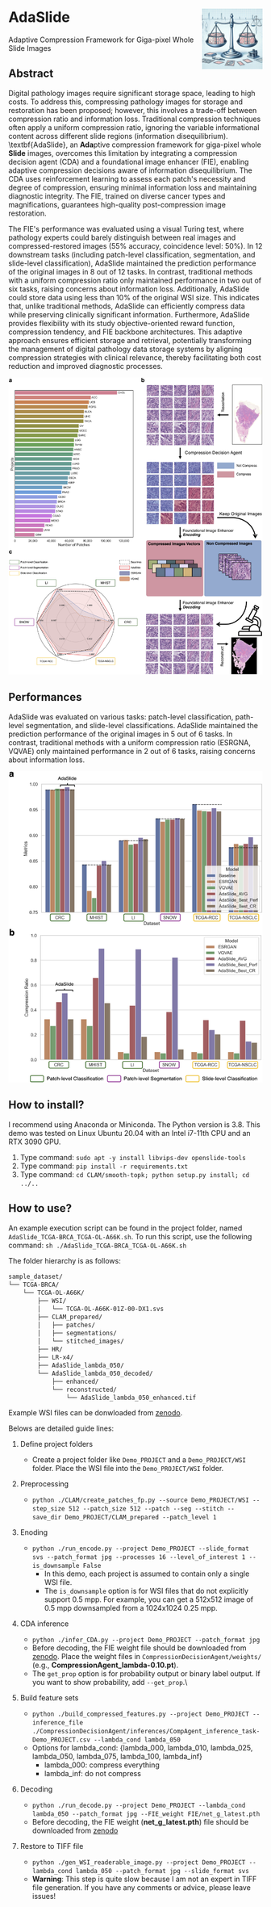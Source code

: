 # AdaSlide <img src="docs/adaslide.jpg" width="120px" align="right" />
Adaptive Compression Framework for Giga-pixel Whole Slide Images

## Abstract
Digital pathology images require significant storage space, leading to high costs. To address this, compressing pathology images for storage and restoration has been proposed; however, this involves a trade-off between compression ratio and information loss. Traditional compression techniques often apply a uniform compression ratio, ignoring the variable informational content across different slide regions (information disequilibrium). \textbf{AdaSlide}, an **Ada**ptive compression framework for giga-pixel whole **Slide** images, overcomes this limitation by integrating a compression decision agent (CDA) and a foundational image enhancer (FIE), enabling adaptive compression decisions aware of information disequilibrium. The CDA uses reinforcement learning to assess each patch's necessity and degree of compression, ensuring minimal information loss and maintaining diagnostic integrity. The FIE, trained on diverse cancer types and magnifications, guarantees high-quality post-compression image restoration.

The FIE's performance was evaluated using a visual Turing test, where pathology experts could barely distinguish between real images and compressed-restored images (55\% accuracy, coincidence level: 50\%). In 12 downstream tasks (including patch-level classification, segmentation, and slide-level classification), AdaSlide maintained the prediction performance of the original images in 8 out of 12 tasks. In contrast, traditional methods with a uniform compression ratio only maintained performance in two out of six tasks, raising concerns about information loss. Additionally, AdaSlide could store data using less than 10\% of the original WSI size. This indicates that, unlike traditional methods, AdaSlide can efficiently compress data while preserving clinically significant information. Furthermore, AdaSlide provides flexibility with its study objective-oriented reward function, compression tendency, and FIE backbone architectures. This adaptive approach ensures efficient storage and retrieval, potentially transforming the management of digital pathology data storage systems by aligning compression strategies with clinical relevance, thereby facilitating both cost reduction and improved diagnostic processes.

![overview](./docs/Figure_overview.png)

## Performances
AdaSlide was evaluated on various tasks: patch-level classification, path-level segmentation, and slide-level classifications. AdaSlide maintained the prediction performance of the original images in 5 out of 6 tasks. In contrast, traditional methods with a uniform compression ratio (ESRGNA, VQVAE) only maintained performance in 2 out of 6 tasks, raising concerns about information loss.

![performance](./docs/Figure_downstream_tasks.png)

## How to install?
I recommend using Anaconda or Miniconda. The Python version is 3.8. This demo was tested on Linux Ubuntu 20.04 with an Intel i7-11th CPU and an RTX 3090 GPU.

1. Type command: `sudo apt -y install libvips-dev openslide-tools`
2. Type command: `pip install -r requirements.txt`
3. Type command: `cd CLAM/smooth-topk; python setup.py install; cd ../..`

## How to use?
An example execution script can be found in the project folder, named `AdaSlide_TCGA-BRCA_TCGA-OL-A66K.sh`. To run this script, use the following command:
`sh ./AdaSlide_TCGA-BRCA_TCGA-OL-A66K.sh`

The folder hierarchy is as follows:

```
sample_dataset/
└── TCGA-BRCA/
    └── TCGA-OL-A66K/
        ├── WSI/
        │   └── TCGA-OL-A66K-01Z-00-DX1.svs
        ├── CLAM_prepared/
        │   ├── patches/
        │   ├── segmentations/
        │   └── stitched_images/
        ├── HR/
        ├── LR-x4/
        ├── AdaSlide_lambda_050/
        └── AdaSlide_lambda_050_decoded/
            ├── enhanced/
            └── reconstructed/
                └── AdaSlide_lambda_050_enhanced.tif
```

Example WSI files can be donwloaded from [zenodo](https://zenodo.org/uploads/14719599). 

Belows are detailed guide lines:

1. Define project folders
   - Create a project folder like `Demo_PROJECT` and a `Demo_PROJECT/WSI` folder. Place the WSI file into the `Demo_PROJECT/WSI` folder.
2. Preprocessing
   - `python ./CLAM/create_patches_fp.py --source Demo_PROJECT/WSI --step_size 512 --patch_size 512 --patch --seg --stitch --save_dir Demo_PROJECT/CLAM_prepared --patch_level 1`
3. Enoding
   - `python ./run_encode.py --project Demo_PROJECT --slide_format svs --patch_format jpg --processes 16 --level_of_interest 1 --is_downsample False`
     - In this demo, each project is assumed to contain only a single WSI file.
     - The `is_downsample` option is for WSI files that do not explicitly support 0.5 mpp. For example, you can get a 512x512 image of 0.5 mpp downsampled from a 1024x1024 0.25 mpp.

4. CDA inference
   - `python ./infer_CDA.py --project Demo_PROJECT --patch_format jpg`
   - Before decoding, the FIE weight file should be downloaded from [zenodo](https://zenodo.org/records/11069591). Place the weight files in `CompressionDecisionAgent/weights/` (e.g., **CompressionAgent_lambda-0.10.pt**).
   - The `get_prop` option is for probability output or binary label output. If you want to show probability, add `--get_prop`.\
5. Build feature sets
   - `python ./build_compressed_features.py --project Demo_PROJECT --inference_file ./CompressionDecisionAgent/inferences/CompAgent_inference_task-Demo_PROJECT.csv --lambda_cond lambda_050`
   - Options for lambda_cond: {lambda_000, lambda_010, lambda_025, lambda_050, lambda_075, lambda_100, lambda_inf}
     - lambda_000: compress everything
     - lambda_inf: do not compress
6. Decoding
   - `python ./run_decode.py --project Demo_PROJECT --lambda_cond lambda_050 --patch_format jpg --FIE_weight FIE/net_g_latest.pth`
   - Before decoding, the FIE weight (**net_g_latest.pth**) file should be downloaded from [zenodo](https://zenodo.org/records/11069591)
7. Restore to TIFF file
   - `python ./gen_WSI_readerable_image.py --project Demo_PROJECT --lambda_cond lambda_050 --patch_format jpg --slide_format svs`
   - **Warning**: This step is quite slow because I am not an expert in TIFF file generation. If you have any comments or advice, please leave issues!
